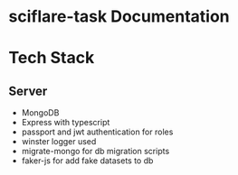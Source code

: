 # sciflare-task Documentation

# Tech Stack

## Server
- MongoDB
- Express with typescript
- passport and jwt authentication for roles
- winster logger used
- migrate-mongo for db migration scripts
- faker-js for add fake datasets to db